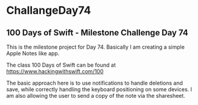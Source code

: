 # ChallangeDay74
## 100 Days of Swift - Milestone Challenge Day 74

This is the milestone project for Day 74.  Basically I am creating a simple Apple Notes like app.

The class 100 Days of Swift can be found at https://www.hackingwithswift.com/100

The basic approach here is to use notifications to handle deletions and save, while correctly handling the keyboard positioning on some devices.  I am also allowing the user to send a copy of the note via the sharesheet.  
